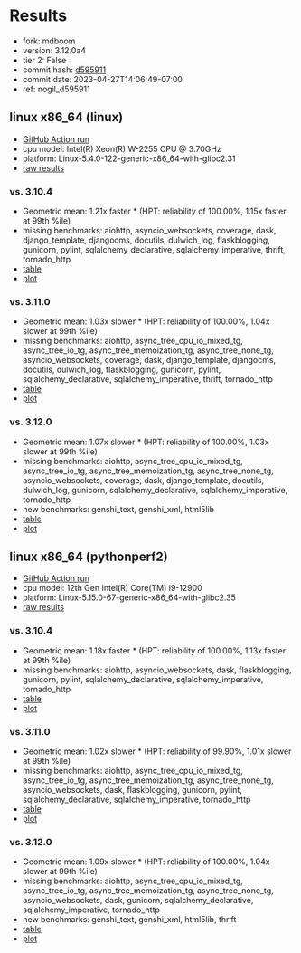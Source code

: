 # Results

- fork: mdboom
- version: 3.12.0a4
- tier 2: False
- commit hash: [d595911](https://github.com/mdboom/cpython/commit/d595911)
- commit date: 2023-04-27T14:06:49-07:00
- ref: nogil_d595911

## linux x86_64 (linux)

- [GitHub Action run](https://github.com/faster-cpython/benchmarking/actions/runs/5191112544)
- cpu model: Intel(R) Xeon(R) W-2255 CPU @ 3.70GHz
- platform: Linux-5.4.0-122-generic-x86_64-with-glibc2.31
- [raw results](bm-20230427-linux-x86_64-mdboom-nogil_d595911-3.12.0a4-d595911.json)

### vs. 3.10.4

- Geometric mean: 1.21x faster \* (HPT: reliability of 100.00%, 1.15x faster at 99th %ile)
- missing benchmarks: aiohttp, asyncio_websockets, coverage, dask, django_template, djangocms, docutils, dulwich_log, flaskblogging, gunicorn, pylint, sqlalchemy_declarative, sqlalchemy_imperative, thrift, tornado_http
- [table](bm-20230427-linux-x86_64-mdboom-nogil_d595911-3.12.0a4-d595911-vs-3.10.4.md)
- [plot](bm-20230427-linux-x86_64-mdboom-nogil_d595911-3.12.0a4-d595911-vs-3.10.4.png)

### vs. 3.11.0

- Geometric mean: 1.03x slower \* (HPT: reliability of 100.00%, 1.04x slower at 99th %ile)
- missing benchmarks: aiohttp, async_tree_cpu_io_mixed_tg, async_tree_io_tg, async_tree_memoization_tg, async_tree_none_tg, asyncio_websockets, coverage, dask, django_template, djangocms, docutils, dulwich_log, flaskblogging, gunicorn, pylint, sqlalchemy_declarative, sqlalchemy_imperative, thrift, tornado_http
- [table](bm-20230427-linux-x86_64-mdboom-nogil_d595911-3.12.0a4-d595911-vs-3.11.0.md)
- [plot](bm-20230427-linux-x86_64-mdboom-nogil_d595911-3.12.0a4-d595911-vs-3.11.0.png)

### vs. 3.12.0

- Geometric mean: 1.07x slower \* (HPT: reliability of 100.00%, 1.03x slower at 99th %ile)
- missing benchmarks: aiohttp, async_tree_cpu_io_mixed_tg, async_tree_io_tg, async_tree_memoization_tg, async_tree_none_tg, asyncio_websockets, coverage, dask, django_template, docutils, dulwich_log, gunicorn, sqlalchemy_declarative, sqlalchemy_imperative, tornado_http
- new benchmarks: genshi_text, genshi_xml, html5lib
- [table](bm-20230427-linux-x86_64-mdboom-nogil_d595911-3.12.0a4-d595911-vs-3.12.0.md)
- [plot](bm-20230427-linux-x86_64-mdboom-nogil_d595911-3.12.0a4-d595911-vs-3.12.0.png)

## linux x86_64 (pythonperf2)

- [GitHub Action run](https://github.com/faster-cpython/benchmarking/actions/runs/5190752460)
- cpu model: 12th Gen Intel(R) Core(TM) i9-12900
- platform: Linux-5.15.0-67-generic-x86_64-with-glibc2.35
- [raw results](bm-20230427-pythonperf2-x86_64-mdboom-nogil_d595911-3.12.0a4-d595911.json)

### vs. 3.10.4

- Geometric mean: 1.18x faster \* (HPT: reliability of 100.00%, 1.13x faster at 99th %ile)
- missing benchmarks: aiohttp, asyncio_websockets, dask, flaskblogging, gunicorn, pylint, sqlalchemy_declarative, sqlalchemy_imperative, tornado_http
- [table](bm-20230427-pythonperf2-x86_64-mdboom-nogil_d595911-3.12.0a4-d595911-vs-3.10.4.md)
- [plot](bm-20230427-pythonperf2-x86_64-mdboom-nogil_d595911-3.12.0a4-d595911-vs-3.10.4.png)

### vs. 3.11.0

- Geometric mean: 1.02x slower \* (HPT: reliability of 99.90%, 1.01x slower at 99th %ile)
- missing benchmarks: aiohttp, async_tree_cpu_io_mixed_tg, async_tree_io_tg, async_tree_memoization_tg, async_tree_none_tg, asyncio_websockets, dask, flaskblogging, gunicorn, pylint, sqlalchemy_declarative, sqlalchemy_imperative, tornado_http
- [table](bm-20230427-pythonperf2-x86_64-mdboom-nogil_d595911-3.12.0a4-d595911-vs-3.11.0.md)
- [plot](bm-20230427-pythonperf2-x86_64-mdboom-nogil_d595911-3.12.0a4-d595911-vs-3.11.0.png)

### vs. 3.12.0

- Geometric mean: 1.09x slower \* (HPT: reliability of 100.00%, 1.04x slower at 99th %ile)
- missing benchmarks: aiohttp, async_tree_cpu_io_mixed_tg, async_tree_io_tg, async_tree_memoization_tg, async_tree_none_tg, asyncio_websockets, dask, gunicorn, sqlalchemy_declarative, sqlalchemy_imperative, tornado_http
- new benchmarks: genshi_text, genshi_xml, html5lib, thrift
- [table](bm-20230427-pythonperf2-x86_64-mdboom-nogil_d595911-3.12.0a4-d595911-vs-3.12.0.md)
- [plot](bm-20230427-pythonperf2-x86_64-mdboom-nogil_d595911-3.12.0a4-d595911-vs-3.12.0.png)


